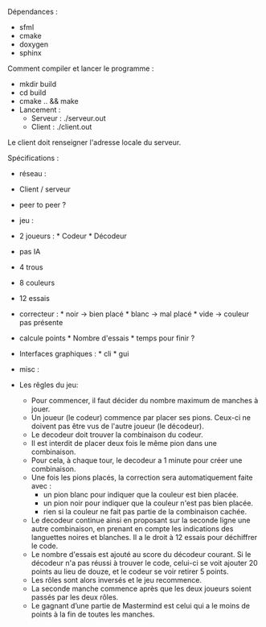 Dépendances :
- sfml
- cmake
- doxygen
- sphinx

Comment compiler et lancer le programme :

- mkdir build
- cd build
- cmake .. && make
- Lancement :
  * Serveur : ./serveur.out <port>
  * Client : ./client.out

Le client doit renseigner l'adresse locale du serveur.


Spécifications :

- réseau :
 - Client / serveur
 - peer to peer ?
 
- jeu :
 - 2 joueurs :
        * Codeur 
        * Décodeur
 - pas IA
 - 4 trous
 - 8 couleurs
 - 12 essais
 - correcteur :
        * noir -> bien placé
        * blanc -> mal placé
        * vide -> couleur pas présente
 - calcule points
        * Nombre d'essais
        * temps pour finir ?
 - Interfaces graphiques :
        * cli
        * gui
    
        
- misc : 

- Les rêgles du jeu:
    - Pour commencer, il faut décider du nombre maximum de manches à jouer.  
    - Un joueur (le codeur) commence par placer ses pions. Ceux-ci ne doivent pas être vus de l'autre joueur (le décodeur).
    - Le decodeur doit trouver la combinaison du codeur.
    - Il est interdit de placer deux fois le même pion dans une combinaison.
    - Pour cela, à chaque tour, le decodeur a 1 minute pour créer une combinaison.
    - Une fois les pions placés, la correction sera automatiquement faite avec : 
        * un pion blanc pour indiquer que la couleur est bien placée.
        * un pion noir pour indiquer que la couleur n'est pas bien placée.
        * rien si la couleur ne fait pas partie de la combinaison cachée.
    - Le decodeur continue ainsi en proposant sur la seconde ligne une autre combinaison, en prenant en compte les indications des languettes noires et blanches. Il a le droit à 12 essais pour déchiffrer le code.
    - Le nombre d'essais est ajouté au score du décodeur courant. Si le décodeur n'a pas réussi à trouver le code, celui-ci se voit ajouter 20 points au lieu de douze, et le codeur se voir retirer 5 points.
    - Les rôles sont alors inversés et le jeu recommence.
    - La seconde manche commence après que les deux joueurs soient passés par les deux rôles.
    - Le gagnant d’une partie de Mastermind est celui qui a le moins de points à la fin de toutes les manches.
    
